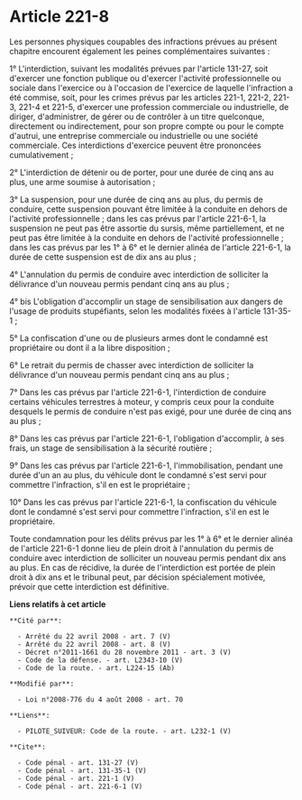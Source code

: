 # Article 221-8

Les personnes physiques coupables des infractions prévues au présent chapitre encourent également les peines complémentaires
suivantes : 

1° L'interdiction, suivant les modalités prévues par l'article 131-27, soit d'exercer une fonction publique ou d'exercer
l'activité professionnelle ou sociale dans l'exercice ou à l'occasion de l'exercice de laquelle l'infraction a été commise,
soit, pour les crimes prévus par les articles 221-1, 221-2, 221-3, 221-4 et 221-5, d'exercer une profession commerciale ou
industrielle, de diriger, d'administrer, de gérer ou de contrôler à un titre quelconque, directement ou indirectement, pour
son propre compte ou pour le compte d'autrui, une entreprise commerciale ou industrielle ou une société commerciale. Ces
interdictions d'exercice peuvent être prononcées cumulativement ; 

2° L'interdiction de détenir ou de porter, pour une durée de cinq ans au plus, une arme soumise à autorisation ; 

3° La suspension, pour une durée de cinq ans au plus, du permis de conduire, cette suspension pouvant être limitée à la
conduite en dehors de l'activité professionnelle ; dans les cas prévus par l'article 221-6-1, la suspension ne peut pas être
assortie du sursis, même partiellement, et ne peut pas être limitée à la conduite en dehors de l'activité professionnelle ;
dans les cas prévus par les 1° à 6° et le dernier alinéa de l'article 221-6-1, la durée de cette suspension est de dix ans au
plus ; 

4° L'annulation du permis de conduire avec interdiction de solliciter la délivrance d'un nouveau permis pendant cinq ans au
plus ; 

4° bis L'obligation d'accomplir un stage de sensibilisation aux dangers de l'usage de produits stupéfiants, selon les
modalités fixées à l'article 131-35-1 ; 

5° La confiscation d'une ou de plusieurs armes dont le condamné est propriétaire ou dont il a la libre disposition ; 

6° Le retrait du permis de chasser avec interdiction de solliciter la délivrance d'un nouveau permis pendant cinq ans au
plus ; 

7° Dans les cas prévus par l'article 221-6-1, l'interdiction de conduire certains véhicules terrestres à moteur, y compris
ceux pour la conduite desquels le permis de conduire n'est pas exigé, pour une durée de cinq ans au plus ; 

8° Dans les cas prévus par l'article 221-6-1, l'obligation d'accomplir, à ses frais, un stage de sensibilisation à la
sécurité routière ; 

9° Dans les cas prévus par l'article 221-6-1, l'immobilisation, pendant une durée d'un an au plus, du véhicule dont le
condamné s'est servi pour commettre l'infraction, s'il en est le propriétaire ; 

10° Dans les cas prévus par l'article 221-6-1, la confiscation du véhicule dont le condamné s'est servi pour commettre
l'infraction, s'il en est le propriétaire. 

Toute condamnation pour les délits prévus par les 1° à 6° et le dernier alinéa de l'article 221-6-1 donne lieu de plein droit
à l'annulation du permis de conduire avec interdiction de solliciter un nouveau permis pendant dix ans au plus. En cas de
récidive, la durée de l'interdiction est portée de plein droit à dix ans et le tribunal peut, par décision spécialement
motivée, prévoir que cette interdiction est définitive.

**Liens relatifs à cet article**

	**Cité par**:

	  - Arrêté du 22 avril 2008 - art. 7 (V)
	  - Arrêté du 22 avril 2008 - art. 8 (V)
	  - Décret n°2011-1661 du 28 novembre 2011 - art. 3 (V)
	  - Code de la défense. - art. L2343-10 (V)
	  - Code de la route. - art. L224-15 (Ab)

	**Modifié par**:

	  - Loi n°2008-776 du 4 août 2008 - art. 70

	**Liens**:

	  - PILOTE_SUIVEUR: Code de la route. - art. L232-1 (V)

	**Cite**:

	  - Code pénal - art. 131-27 (V)
	  - Code pénal - art. 131-35-1 (V)
	  - Code pénal - art. 221-1 (V)
	  - Code pénal - art. 221-6-1 (V)
